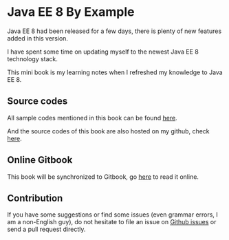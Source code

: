 # Java EE 8 By Example

Java EE 8 had been released for a few days, there is plenty of new features added in this version.

I have spent some time on updating myself to the newest Java EE 8 technology stack. 

This mini book is my learning notes when I refreshed my knowledge to Java EE 8.

## Source codes

All sample codes mentioned in this book can be found [here](https://github.com/hantsy/ee8-sandbox).

And the source codes of this book are also hosted on my github, check [here](https://github.com/hantsy/javaee8-by-example-gitbook).

## Online Gitbook

This book will be synchronized to Gitbook, go [here](https://hantsy.gitbooks.io/java-ee-8-by-example/content/) to read it online.

## Contribution

If you have some suggestions or find some issues (even grammar errors, I am a non-English guy), do not hesitate to file an issue on [Github issues](https://github.com/hantsy/javaee8-by-example-gitbook/issues) or send a pull request directly.


